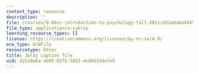 ```yaml
---
content_type: resource
description: ''
file: /courses/9-00sc-introduction-to-psychology-fall-2011/d22a0a6a494565fb50634c80b194efe9_2fbrl6WoIyo.srt
file_type: application/x-subrip
learning_resource_types: []
license: https://creativecommons.org/licenses/by-nc-sa/4.0/
ocw_type: OCWFile
resourcetype: Other
title: 3play caption file
uid: d22a0a6a-4945-65fb-5063-4c80b194efe9
---
```

